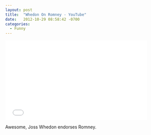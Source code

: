 ```yaml
---
layout: post
title:  "Whedon On Romney - YouTube"
date:   2012-10-29 08:58:42 -0700
categories:
  - Funny
---
```


<iframe class="embedly-embed" src="//cdn.embedly.com/widgets/media.html?src=https%3A%2F%2Fwww.youtube.com%2Fembed%2F6TiXUF9xbTo%3Ffeature%3Doembed&url=https%3A%2F%2Fwww.youtube.com%2Fwatch%3Fv%3D6TiXUF9xbTo&image=https%3A%2F%2Fi.ytimg.com%2Fvi%2F6TiXUF9xbTo%2Fhqdefault.jpg&key=d815972c91e546edb5d2d02e509f8b1c&type=text%2Fhtml&schema=youtube" width="450" height="253" scrolling="no" frameborder="0" allowfullscreen></iframe>

Awesome, Joss Whedon endorses Romney.
